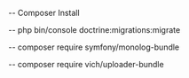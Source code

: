-- Composer Install

-- php bin/console doctrine:migrations:migrate

-- composer require symfony/monolog-bundle

-- composer require vich/uploader-bundle
